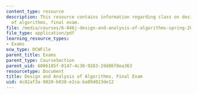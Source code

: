 ```yaml
---
content_type: resource
description: This resource contains information regarding class on design and analysis
  of algorithms, final exam.
file: /media/courses/6-046j-design-and-analysis-of-algorithms-spring-2015/4c82af3a9820b038e2caba09d023de12_MIT6_046JS15_final.pdf
file_type: application/pdf
learning_resource_types:
- Exams
ocw_type: OCWFile
parent_title: Exams
parent_type: CourseSection
parent_uid: 6086105f-0147-4c30-9283-19d86f8ea363
resourcetype: Document
title: Design and Analysis of Algorithms, Final Exam
uid: 4c82af3a-9820-b038-e2ca-ba09d023de12
---
```

